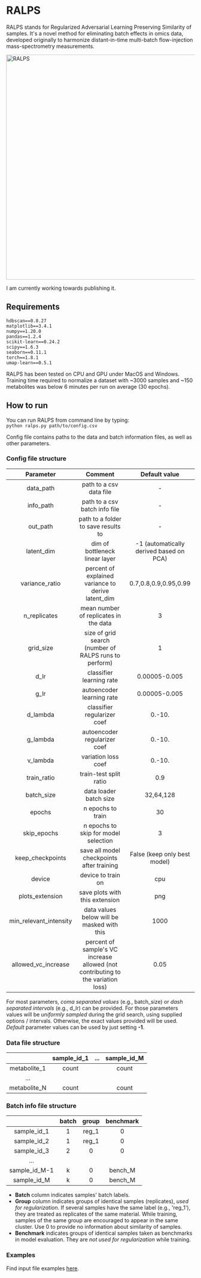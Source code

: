 # RALPS
RALPS stands for Regularized Adversarial Learning Preserving Similarity of samples.
It's a novel method for eliminating batch effects in omics data, developed originally to harmonize distant-in-time multi-batch flow-injection mass-spectrometry measurements.

<img src="https://github.com/dmitrav/normalization/blob/v6_dev/schematic/figure.png" alt="RALPS" width="600"/>

I am currently working towards publishing it.

## Requirements
```
hdbscan==0.8.27  
matplotlib==3.4.1  
numpy==1.20.0  
pandas==1.2.4  
scikit-learn==0.24.2  
scipy==1.6.3  
seaborn==0.11.1  
torch==1.8.1    
umap-learn==0.5.1
```
RALPS has been tested on CPU and GPU under MacOS and Windows.  
Training time required to normalize a dataset with ~3000 samples and ~150 metabolites was below 6 minutes per run on average (30 epochs).

## How to run

You can run RALPS from command line by typing:  
`python ralps.py path/to/config.csv`

Config file contains paths to the data and batch information files, as well as other parameters.

### Config file structure

|       Parameter        |                                     Comment                                      |              Default value              |
|:----------------------:|:--------------------------------------------------------------------------------:|:---------------------------------------:|
|       data_path        |                             path to a csv data file                              |                    -                    |
|       info_path        |                          path to a csv batch info file                           |                    -                    |
|        out_path        |                       path to a folder to save results to                        |                    -                    |
|       latent_dim       |                          dim of bottleneck linear layer                          | -1 (automatically derived based on PCA) |
|     variance_ratio     |                percent of explained variance to derive latent_dim                |          0.7,0.8,0.9,0.95,0.99          |
|      n_replicates      |                      mean number of replicates in the data                       |                    3                    |
|       grid_size        |              size of grid search (number of RALPS runs to perform)               |                    1                    |
|          d_lr          |                             classifier learning rate                             |              0.00005-0.005              |
|          g_lr          |                            autoencoder learning rate                             |              0.00005-0.005              |
|        d_lambda        |                           classifier regularizer coef                            |                 0.-10.                  |
|        g_lambda        |                           autoencoder regularizer coef                           |                 0.-10.                  |
|        v_lambda        |                               variation loss coef                                |                 0.-10.                  |
|      train_ratio       |                              train-test split ratio                              |                   0.9                   |
|       batch_size       |                              data loader batch size                              |                32,64,128                |
|         epochs         |                                n epochs to train                                 |                   30                    |
|      skip_epochs       |                       n epochs to skip for model selection                       |                    3                    |
|    keep_checkpoints    |                    save all model checkpoints after training                     |      False (keep only best model)       |
|         device         |                                device to train on                                |                   cpu                   |
|    plots_extension     |                          save plots with this extension                          |                   png                   |
| min_relevant_intensity |                    data values below will be masked with this                    |                  1000                   |
|  allowed_vc_increase   | percent of sample's VC increase allowed (not contributing to the variation loss) |                  0.05                   |

For most parameters, _coma separated values_ (e.g., batch_size) or _dash separated intervals_ (e.g., d_lr) can be provided.
For those parameters values will be _uniformly sampled_ during the grid search, using supplied options / intervals.
Otherwise, the exact values provided will be used. _Default_ parameter values can be used by just setting __-1__.

### Data file structure

|              |  sample_id_1  |  ...  | sample_id_M |
| :----------: | :--------: | :--:  |  :--:    |
| metabolite_1 | count      |       |  count   |
| ...          |            |       |          |
| metabolite_N | count      |       |  count   |


### Batch info file structure

|              |  batch     |  group  | benchmark |
| :----------: | :--------: |   :--:  |  :--:     |
| sample_id_1  | 1          |  reg_1  |  0        |
| sample_id_2  | 1          |  reg_1  |  0        |
| sample_id_3  | 2          |   0     |  0        |
| ...          |            |         |           |
| sample_id_M-1| k          |   0     |  bench_M  |
| sample_id_M  | k          |   0     |  bench_M  |

* __Batch__ column indicates samples' batch labels.  
* __Group__ column indicates groups of identical samples (replicates), _used for regularization_. 
If several samples have the same label (e.g., 'reg_1'), they are treated as replicates of the same material.
While training, samples of the same group are encouraged to appear in the same cluster. Use 0 to provide no information about similarity of samples.
* __Benchmark__ indicates groups of identical samples taken as benchmarks in model evaluation. They are _not used for regularization_ while training.

### Examples
Find input file examples [here](https://github.com/dmitrav/normalization/tree/master/examples).
